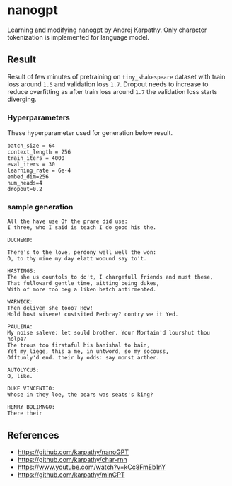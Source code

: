 # nanogpt
Learning and modifying [nanogpt](https://github.com/karpathy/nanoGPT) by Andrej Karpathy. Only character tokenization is implemented for language model.

## Result

Result of few minutes of pretraining on `tiny_shakespeare` dataset with train loss around `1.5` and validation loss `1.7`. Dropout needs to increase to reduce overfitting as after train loss around `1.7` the validation loss starts diverging. 

### Hyperparameters

These hyperparameter used for generation below result.

```
batch_size = 64
context_length = 256
train_iters = 4000
eval_iters = 30
learning_rate = 6e-4
embed_dim=256
num_heads=4
dropout=0.2
```

### sample generation

```
All the have use Of the prare did use:
I three, who I said is teach I do good his the.

DUCHERD:

There's to the love, perdony well well the won:
O, to thy mine my day elatt woound say to't.

HASTINGS:
The she us countols to do't, I chargefull friends and must these,
That fulloward gentle time, aitting being dukes,
With of more too beg a liken betch antirmented.

WARWICK:
Then deliven she tooo? How!
Hold host wisere! custsited Perbray? contry we it Yed.

PAULINA:
My noise saleve: let sould brother. Your Mortain'd lourshut thou holpe?
The trous too firstaful his banishal to bain,
Yet my liege, this a me, in untword, so my socouss,
Offtunly'd end. their by odds: say monst arther.

AUTOLYCUS:
O, like.

DUKE VINCENTIO:
Whose in they loe, the bears was seats's king?

HENRY BOLIMNGO:
There their
```



## References
- https://github.com/karpathy/nanoGPT
- https://github.com/karpathy/char-rnn
- https://www.youtube.com/watch?v=kCc8FmEb1nY
- https://github.com/karpathy/minGPT

